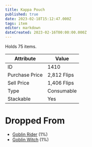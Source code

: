 ```yaml
---
title: Kappa Pouch
published: true
date: 2023-02-18T15:12:47.000Z
tags: item
editor: markdown
dateCreated: 2023-02-16T00:00:00.000Z
---
```


Holds 75 items.

|Attribute|Value|
|-|-|
|ID|1410|
|Purchase Price|2,812 Flips|
|Sell Price|1,406 Flips|
|Type|Consumable|
|Stackable|Yes|


# Dropped From
 * [Goblin Rider](monsters/goblin-rider.md) (1%)
 * [Goblin Witch](monsters/goblin-witch.md) (1%)
